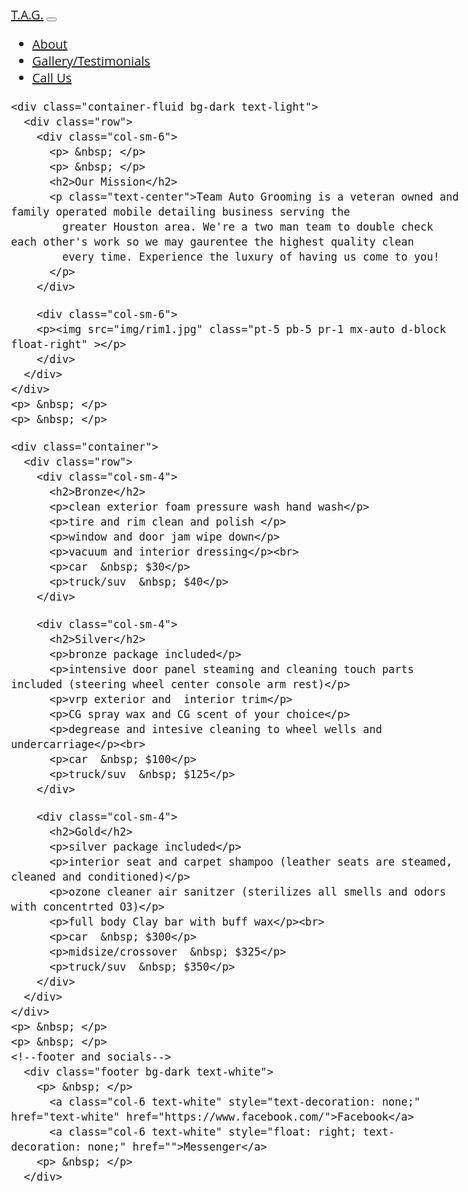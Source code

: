 <?xml version="1.0" encoding="UTF-8"?>
<!DOCTYPE html>
<html xmlns="http://www.w3.org/1999/xhtml" xml:lang="en" lang="en">
<head>
<title>TAG mobile detailing</title>
<link rel="apple-touch-icon" sizes="180x180" href="/apple-touch-icon.png">
<link rel="icon" type="image/png" sizes="32x32" href="/favicon-32x32.png">
<link rel="icon" type="image/png" sizes="16x16" href="/favicon-16x16.png">
<link rel="manifest" href="/site.webmanifest">
<link rel="stylesheet" href="https://maxcdn.bootstrapcdn.com/bootstrap/4.3.1/css/bootstrap.min.css">
<script src="http://code.jquery.com/jquery-latest.min.js"></script>
<script src="http://codeorigin.jquery.com/ui/1.12.1/jquery-ui.min.js"></script>
<link href='https://fonts.googleapis.com/css?family=Carme' rel='stylesheet'>
<style>
body {
  font-family: 'Open Sans', sans-serif; font-size: 20px;
  }
h2 {
  font-weight: 800; text-align: center;
  }
p {
  font-weight: 100; font-size: 16px; margin: 0; padding: 3;
  white-space: normal;
  }    
</style>
</head>
<body>
<!--nav collapse bar-->
  <nav class="navbar navbar-expand-md bg-primary navbar-dark">
    <a class="navbar-brand" href="#">T.A.G.</a>
      <button class="navbar-toggler" type="button" data-toggle="collapse" data-target="#collapsibleNavbar">
        <span class="navbar-toggler-icon"></span>
      </button>
      <div class="collapse navbar-collapse" id="collapsibleNavbar">
        <ul class="navbar-nav">
          <li class="nav-item">
            <a class="nav-link" href="about.html">About</a>
          </li>
          <li class="nav-item">
            <a class="nav-link" href="gallery.html">Gallery/Testimonials</a>
          </li>
          <li class="nav-item">
            <a class="nav-link" href="#">Call Us</a>
          </li>      
        </ul>
      </div>  
    </nav>
<!--end nav bar-->

<!--about/mission-->
    <div class="container-fluid bg-dark text-light">
      <div class="row">
        <div class="col-sm-6">
          <p> &nbsp; </p>
          <p> &nbsp; </p>
          <h2>Our Mission</h2>
          <p class="text-center">Team Auto Grooming is a veteran owned and family operated mobile detailing business serving the
            greater Houston area. We're a two man team to double check each other's work so we may gaurentee the highest quality clean 
            every time. Experience the luxury of having us come to you!
          </p>
        </div>
  <!--IMAGE-->
        <div class="col-sm-6">
        <p><img src="img/rim1.jpg" class="pt-5 pb-5 pr-1 mx-auto d-block float-right" ></p>
        </div>  
      </div>
    </div>  
    <p> &nbsp; </p>
    <p> &nbsp; </p>
<!--(service bronze) (about us)-->
    <div class="container">
      <div class="row">  
        <div class="col-sm-4">
          <h2>Bronze</h2>
          <p>clean exterior foam pressure wash hand wash</p>
          <p>tire and rim clean and polish </p>
          <p>window and door jam wipe down</p>
          <p>vacuum and interior dressing</p><br>
          <p>car  &nbsp; $30</p>
          <p>truck/suv  &nbsp; $40</p>
        </div>    
  <!--(service silver) -->  
        <div class="col-sm-4">
          <h2>Silver</h2>
          <p>bronze package included</p>
          <p>intensive door panel steaming and cleaning touch parts included (steering wheel center console arm rest)</p>
          <p>vrp exterior and  interior trim</p>
          <p>CG spray wax and CG scent of your choice</p>
          <p>degrease and intesive cleaning to wheel wells and undercarriage</p><br>
          <p>car  &nbsp; $100</p>
          <p>truck/suv  &nbsp; $125</p>
        </div>    
  <!--gold serv-->
        <div class="col-sm-4">
          <h2>Gold</h2>
          <p>silver package included</p>
          <p>interior seat and carpet shampoo (leather seats are steamed, cleaned and conditioned)</p>
          <p>ozone cleaner air sanitzer (sterilizes all smells and odors with concentrted O3)</p>
          <p>full body Clay bar with buff wax</p><br>
          <p>car  &nbsp; $300</p>
          <p>midsize/crossover  &nbsp; $325</p>
          <p>truck/suv  &nbsp; $350</p>
        </div>
      </div>    
    </div>
    <p> &nbsp; </p>
    <p> &nbsp; </p>
    <!--footer and socials-->
      <div class="footer bg-dark text-white">
        <p> &nbsp; </p>
          <a class="col-6 text-white" style="text-decoration: none;" href="text-white" href="https://www.facebook.com/">Facebook</a>
          <a class="col-6 text-white" style="float: right; text-decoration: none;" href="">Messenger</a>
        <p> &nbsp; </p>  
      </div>
          
</body>
</html>

